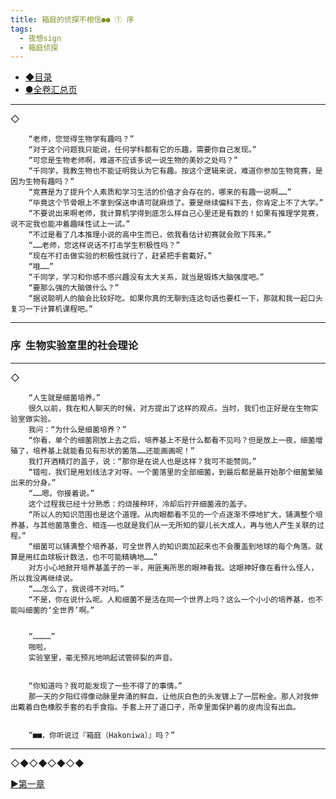```yaml
---
title: 箱庭的侦探不相信●● ① 序
tags:
  - 夜想sign
  - 箱庭侦探
---
```


 - [◆目录](https://luciasnote.space/_posts/2020-10-31-%E7%AE%B1%E4%BE%A61%E7%9B%AE%E5%BD%95/)
 - [●全卷汇总页](https://luciasnote.space/_posts/2020-10-29-%E7%AE%B1%E4%BE%A6%E6%B1%87%E6%80%BB%E9%A1%B5/)

---
  ◇

        “老师，您觉得生物学有趣吗？”
        “对于这个问题我只能说，任何学科都有它的乐趣，需要你自己发现。”
        “可您是生物老师啊，难道不应该多说一说生物的美妙之处吗？”
        “千同学，我教生物也不能证明我认为它有趣。按这个逻辑来说，难道你参加生物竞赛，是因为生物有趣吗？”
        “竞赛是为了提升个人素质和学习生活的价值才会存在的，哪来的有趣一说啊……”
        “毕竟这个节骨眼上不拿到保送申请可就麻烦了。要是继续偏科下去，你肯定上不了大学。”
        “不要说出来啊老师，我计算机学得到底怎么样自己心里还是有数的！如果有推理学竞赛，说不定我也能冲着趣味性试上一试。”
        “不过是看了几本推理小说的高中生而已，依我看估计初赛就会败下阵来。”
        “……老师，您这样说话不打击学生积极性吗？”
        “现在不打击做实验的积极性就行了，赶紧把手套戴好。”
        “哦……”
        “千同学，学习和你感不感兴趣没有太大关系，就当是锻炼大脑强度吧。”
        “要那么强的大脑做什么？”
        “据说聪明人的脑会比较好吃。如果你真的无聊到连这句话也要杠一下，那就和我一起口头复习一下计算机课程吧。”


---

### 序  生物实验室里的社会理论

---
◇

        “人生就是细菌培养。”
        很久以前，我在和人聊天的时候，对方提出了这样的观点。当时，我们也正好是在生物实验室做实验。
        我问：“为什么是细菌培养？”
        “你看，单个的细菌刚放上去之后，培养基上不是什么都看不见吗？但是放上一夜，细菌增殖了，培养基上就能看见有形状的菌落……还能画画呢！”
        我打开酒精灯的盖子，说：“那你是在说人也是这样？我可不能赞同。”
        “错啦，我们是用划线法才对呀。一个菌落里的全部细菌，到最后都是最开始那个细菌繁殖出来的分身。”
        “……嗯。你接着说。”
        这个过程我已经十分熟悉：灼烧接种环，冷却后拧开细菌液的盖子。
        “所以人的知识范围也是这个道理。从肉眼都看不见的一个点逐渐不停地扩大，铺满整个培养基，与其他菌落重合、相连——也就是我们从一无所知的婴儿长大成人，再与他人产生关联的过程。”
        “细菌可以铺满整个培养基，可全世界人的知识面加起来也不会覆盖到地球的每个角落。就算是用红血球板计数法，也不可能精确地……”
        对方小心地掀开培养基盖子的一半，用匪夷所思的眼神看我。这眼神好像在看什么怪人，所以我没再继续说。
        “……怎么了，我说得不对吗。”
        “不是，你在说什么呢。人和细菌不是活在同一个世界上吗？这么一个小小的培养基，也不能叫细菌的‘全世界’啊。”


        “…………”
        啪啦。
        实验室里，毫无预兆地响起试管碎裂的声音。


        “你知道吗？我可能发现了一些不得了的事情。”
        那一天的夕阳红得像动脉里奔涌的鲜血，让他灰白色的头发镀上了一层粉金。那人对我伸出戴着白色橡胶手套的右手食指。手套上开了道口子，所幸里面保护着的皮肉没有出血。


        “■■，你听说过『箱庭（Hakoniwa）』吗？”

---

◇◆◇◆◇◆◇◆

[▶第一章](https://luciasnote.space/_posts/2020-10-31-%E7%AE%B1%E4%BE%A61Ch1/)

